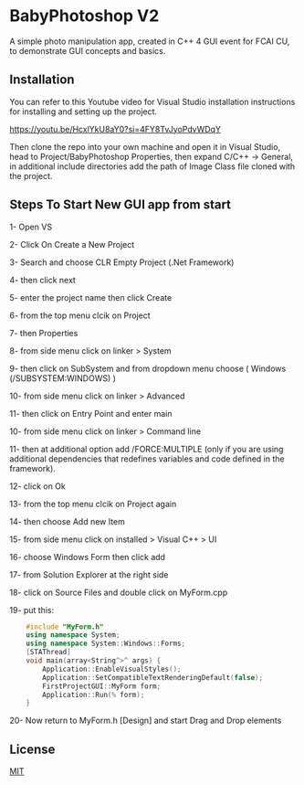 # BabyPhotoshop V2

A simple photo manipulation app, created in C++ 4 GUI event for FCAI CU, to demonstrate GUI concepts and basics.
## Installation
You can refer to this Youtube video for Visual Studio installation instructions for installing and setting up the project.

https://youtu.be/HcxlYkU8aY0?si=4FY8TvJyoPdvWDqY

Then clone the repo into your own machine and open it in Visual Studio, head to Project/BabyPhotoshop Properties, then expand C/C++ -> General, in additional include directories add the path of Image Class file cloned with the project.

## Steps To Start New GUI app from start
1- Open VS

2- Click On Create a New Project

3- Search and choose CLR Empty Project (.Net Framework) 

4- then click next

5- enter the project name then click Create

6- from the top menu clcik on Project

7- then Properties

8- from side menu click on linker > System

9- then click on SubSystem and from dropdown menu choose ( Windows (/SUBSYSTEM:WINDOWS) 
)

10- from side menu click on linker > Advanced

11- then click on Entry Point and enter main 

10- from side menu click on linker > Command line

11- then at additional option add /FORCE:MULTIPLE (only if you are using additional dependencies that redefines variables and code defined in the framework).

12- click on Ok 

13- from the top menu clcik on Project again

14- then choose Add new Item

15- from side menu click on installed > Visual C++ > UI

16- choose Windows Form then click add

17- from Solution Explorer at the right side 

18- click on Source Files and double click on MyForm.cpp

19- put this:
```C++
	#include "MyForm.h"
	using namespace System;
	using namespace System::Windows::Forms;
	[STAThread]
	void main(array<String^>^ args) {
		Application::EnableVisualStyles();
		Application::SetCompatibleTextRenderingDefault(false);
		FirstProjectGUI::MyForm form;
		Application::Run(% form);
	}
```
20- Now return to MyForm.h [Design] and start Drag and Drop elements

## License

[MIT](https://choosealicense.com/licenses/mit/)
